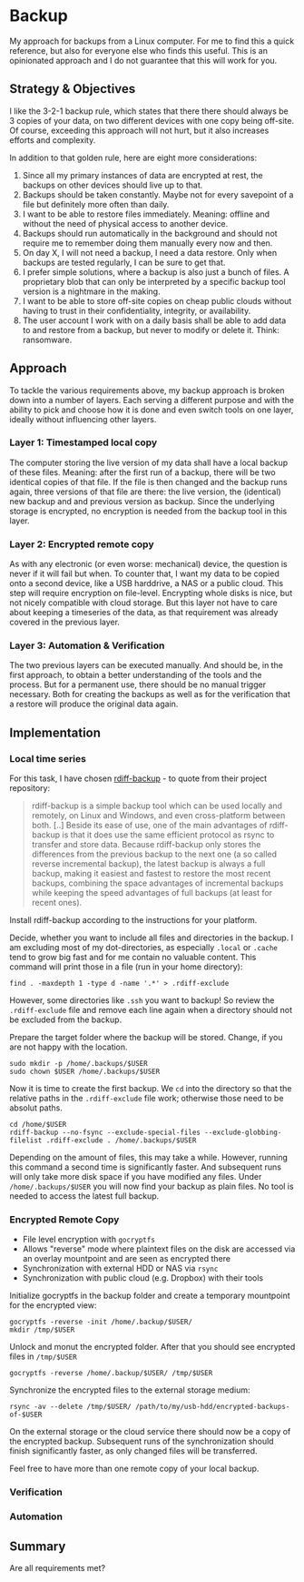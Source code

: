 # Backup
My approach for backups from a Linux computer. For me to find this a quick reference, but also for everyone else who finds this useful. This is an opinionated approach and I do not guarantee that this will work for you.

## Strategy & Objectives
I like the 3-2-1 backup rule, which states that there there should always be 3 copies of your data, on two different devices with one copy being off-site. Of course, exceeding this approach will not hurt, but it also increases efforts and complexity.

In addition to that golden rule, here are eight more considerations:
1. Since all my primary instances of data are encrypted at rest, the backups on other devices should live up to that.
2. Backups should be taken constantly. Maybe not for every savepoint of a file but definitely more often than daily.
3. I want to be able to restore files immediately. Meaning: offline and without the need of physical access to another device.
4. Backups should run automatically in the background and should not require me to remember doing them manually every now and then.
5. On day X, I will not need a backup, I need a data restore. Only when backups are tested regularly, I can be sure to get that.
6. I prefer simple solutions, where a backup is also just a bunch of files. A proprietary blob that can only be interpreted by a specific backup tool version is a nightmare in the making.
7. I want to be able to store off-site copies on cheap public clouds without having to trust in their confidentiality, integrity, or availability.
8. The user account I work with on a daily basis shall be able to add data to and restore from a backup, but never to modify or delete it. Think: ransomware.

## Approach
To tackle the various requirements above, my backup approach is broken down into a number of layers. Each serving a different purpose and with the ability to pick and choose how it is done and even switch tools on one layer, ideally without influencing other layers.

### Layer 1: Timestamped local copy
The computer storing the live version of my data shall have a local backup of these files. Meaning: after the first run of a backup, there will be two identical copies of that file. If the file is then changed and the backup runs again, three versions of that file are there: the live version, the (identical) new backup and and previous version as backup. Since the underlying storage is encrypted, no encryption is needed from the backup tool in this layer.

### Layer 2: Encrypted remote copy
As with any electronic (or even worse: mechanical) device, the question is never if it will fail but when. To counter that, I want my data to be copied onto a second device, like a USB harddrive, a NAS or a public cloud. This step will require encryption on file-level. Encrypting whole disks is nice, but not nicely compatible with cloud storage. But this layer not have to care about keeping a timeseries of the data, as that requirement was already covered in the previous layer.

### Layer 3: Automation & Verification
The two previous layers can be executed manually. And should be, in the first approach, to obtain a better understanding of the tools and the process. But for a permanent use, there should be no manual trigger necessary. Both for creating the backups as well as for the verification that a restore will produce the original data again.

## Implementation

### Local time series
For this task, I have chosen [rdiff-backup](https://github.com/rdiff-backup/rdiff-backup) - to quote from their project repository:

> rdiff-backup is a simple backup tool which can be used locally and remotely, on Linux and Windows, and even cross-platform between both. [..] Beside its ease of use, one of the main advantages of rdiff-backup is that it does use the same efficient protocol as rsync to transfer and store data. Because rdiff-backup only stores the differences from the previous backup to the next one (a so called reverse incremental backup), the latest backup is always a full backup, making it easiest and fastest to restore the most recent backups, combining the space advantages of incremental backups while keeping the speed advantages of full backups (at least for recent ones).

Install rdiff-backup according to the instructions for your platform.

Decide, whether you want to include all files and directories in the backup. I am excluding most of my dot-directories, as especially `.local` or `.cache` tend to grow big fast and for me contain no valuable content. This command will print those in a file (run in your home directory):

```
find . -maxdepth 1 -type d -name '.*' > .rdiff-exclude 
```

However, some directories like `.ssh` you want to backup! So review the `.rdiff-exclude` file and remove each line again when a directory should not be excluded from the backup.

Prepare the target folder where the backup will be stored. Change, if you are not happy with the location.
```
sudo mkdir -p /home/.backups/$USER
sudo chown $USER /home/.backups/$USER
```

Now it is time to create the first backup. We `cd` into the directory so that the relative paths in the `.rdiff-exclude` file work; otherwise those need to be absolut paths.
```
cd /home/$USER
rdiff-backup --no-fsync --exclude-special-files --exclude-globbing-filelist .rdiff-exclude . /home/.backups/$USER
```

Depending on the amount of files, this may take a while. However, running this command a second time is significantly faster. And subsequent runs will only take more disk space if you have modified any files. Under `/home/.backups/$USER` you will now find your backup as plain files. No tool is needed to access the latest full backup.

### Encrypted Remote Copy
* File level encryption with `gocryptfs`
* Allows "reverse" mode where plaintext files on the disk are accessed via an overlay mountpoint and are seen as encrypted there
* Synchronization with external HDD or NAS via `rsync`
* Synchronization with public cloud (e.g. Dropbox) with their tools

Initialize gocryptfs in the backup folder and create a temporary mountpoint for the encrypted view:
```
gocryptfs -reverse -init /home/.backup/$USER/
mkdir /tmp/$USER
```

Unlock and monut the encrypted folder. After that you should see encrypted files in `/tmp/$USER`
```
gocryptfs -reverse /home/.backup/$USER/ /tmp/$USER
```

Synchronize the encrypted files to the external storage medium:
```
rsync -av --delete /tmp/$USER/ /path/to/my/usb-hdd/encrypted-backups-of-$USER
```

On the external storage or the cloud service there should now be a copy of the encrypted backup. Subsequent runs of the synchronization should finish significantly faster, as only changed files will be transferred.

Feel free to have more than one remote copy of your local backup.

### Verification

### Automation

## Summary
Are all requirements met?

